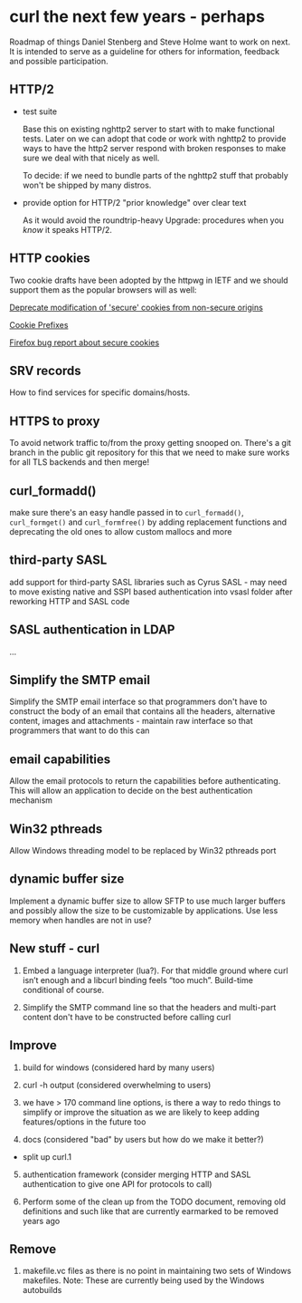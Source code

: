curl the next few years - perhaps
=================================

Roadmap of things Daniel Stenberg and Steve Holme want to work on next. It is
intended to serve as a guideline for others for information, feedback and
possible participation.

HTTP/2
------

- test suite

   Base this on existing nghttp2 server to start with to make functional
   tests. Later on we can adopt that code or work with nghttp2 to provide ways
   to have the http2 server respond with broken responses to make sure we deal
   with that nicely as well.

   To decide: if we need to bundle parts of the nghttp2 stuff that probably
   won't be shipped by many distros.

- provide option for HTTP/2 "prior knowledge" over clear text

   As it would avoid the roundtrip-heavy Upgrade: procedures when you _know_
   it speaks HTTP/2.

HTTP cookies
------------

Two cookie drafts have been adopted by the httpwg in IETF and we should
support them as the popular browsers will as well:

[Deprecate modification of 'secure' cookies from non-secure
origins](https://tools.ietf.org/html/draft-ietf-httpbis-cookie-alone-00)

[Cookie Prefixes](https://tools.ietf.org/html/draft-ietf-httpbis-cookie-prefixes-00)

[Firefox bug report about secure cookies](https://bugzilla.mozilla.org/show_bug.cgi?id=976073)

SRV records
-----------

How to find services for specific domains/hosts.

HTTPS to proxy
--------------

To avoid network traffic to/from the proxy getting snooped on. There's a git
branch in the public git repository for this that we need to make sure works
for all TLS backends and then merge!

curl_formadd()
--------------

make sure there's an easy handle passed in to `curl_formadd()`,
`curl_formget()` and `curl_formfree()` by adding replacement functions and
deprecating the old ones to allow custom mallocs and more

third-party SASL
----------------

add support for third-party SASL libraries such as Cyrus SASL - may need to
move existing native and SSPI based authentication into vsasl folder after
reworking HTTP and SASL code

SASL authentication in LDAP
---------------------------

...

Simplify the SMTP email
-----------------------

Simplify the SMTP email interface so that programmers don't have to
construct the body of an email that contains all the headers, alternative
content, images and attachments - maintain raw interface so that
programmers that want to do this can

email capabilities
------------------

Allow the email protocols to return the capabilities before
authenticating. This will allow an application to decide on the best
authentication mechanism

Win32 pthreads
--------------

Allow Windows threading model to be replaced by Win32 pthreads port

dynamic buffer size
-------------------

Implement a dynamic buffer size to allow SFTP to use much larger buffers and
possibly allow the size to be customizable by applications. Use less memory
when handles are not in use?

New stuff - curl
----------------

1. Embed a language interpreter (lua?). For that middle ground where curl
   isn’t enough and a libcurl binding feels “too much”. Build-time conditional
   of course.

2. Simplify the SMTP command line so that the headers and multi-part content
   don't have to be constructed before calling curl

Improve
-------

1. build for windows (considered hard by many users)

2. curl -h output (considered overwhelming to users)

3. we have > 170 command line options, is there a way to redo things to
   simplify or improve the situation as we are likely to keep adding
   features/options in the future too

4. docs (considered "bad" by users but how do we make it better?)

  - split up curl.1

5. authentication framework (consider merging HTTP and SASL authentication to
   give one API for protocols to call)

6. Perform some of the clean up from the TODO document, removing old
   definitions and such like that are currently earmarked to be removed years
   ago

Remove
------

1. makefile.vc files as there is no point in maintaining two sets of Windows
   makefiles. Note: These are currently being used by the Windows autobuilds
